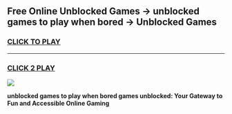 
## Free Online Unblocked Games → unblocked games to play when bored → Unblocked Games
<h3>
<a href="https://premium.freeplayer.one?title=unblocked_games_to_play_when_bored&ref=21F">CLICK TO PLAY</a></h3>
<hr>

<h3>
<a href="https://premium.freeplayer.one?title=unblocked_games_to_play_when_bored&ref=21F">CLICK 2 PLAY</a>
  
</h3>

<a href="https://premium.freeplayer.one?title=unblocked_games_to_play_when_bored&ref=21F/"><img src="https://clearcache.store/games.png"></a>


**unblocked games to play when bored games unblocked: Your Gateway to Fun and Accessible Online Gaming**
